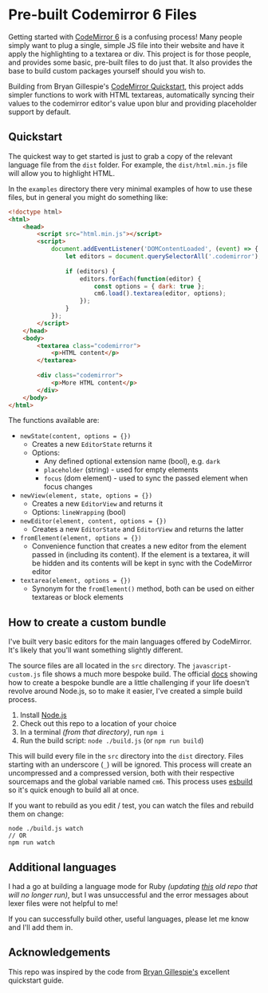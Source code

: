 # Pre-built Codemirror 6 Files

Getting started with [CodeMirror 6](https://codemirror.net/) is a confusing process! Many people simply want to plug a single, simple JS file into their website and have it apply the highlighting to a textarea or div. This project is for those people, and provides some basic, pre-built files to do just that. It also provides the base to build custom packages yourself should you wish to.

Building from Bryan Gillespie's [CodeMirror Quickstart](https://github.com/RPGillespie6/codemirror-quickstart), this project adds simpler functions to work with HTML textareas, automatically syncing their values to the codemirror editor's value upon blur and providing placeholder support by default.

## Quickstart

The quickest way to get started is just to grab a copy of the relevant language file from the `dist` folder. For example, the `dist/html.min.js` file will allow you to highlight HTML.

In the `examples` directory there very minimal examples of how to use these files, but in general you might do something like:

```html
<!doctype html>
<html>
	<head>
		<script src="html.min.js"></script>
		<script>
			document.addEventListener('DOMContentLoaded', (event) => {
				let editors = document.querySelectorAll('.codemirror');
		
				if (editors) {
					editors.forEach(function(editor) {
						const options = { dark: true };
						cm6.load().textarea(editor, options);
					});
				}
			});
		</script>
	</head>
	<body>
		<textarea class="codemirror">
			<p>HTML content</p>
		</textarea>
		
		<div class="codemirror">
			<p>More HTML content</p>
		</div>
	</body>
</html>
```

The functions available are:

 - `newState(content, options = {})`
   - Creates a new `EditorState` returns it
   - Options: 
     - Any defined optional extension name (bool), e.g. `dark`
     - `placeholder` (string) - used for empty elements
     - `focus` (dom element) - used to sync the passed element when focus changes
 - `newView(element, state, options = {})`
   - Creates a new `EditorView` and returns it
   - Options: `lineWrapping` (bool)
 - `newEditor(element, content, options = {})`
   - Creates a new `EditorState` and `EditorView` and returns the latter
 - `fromElement(element, options = {})`
   - Convenience function that creates a new editor from the element passed in (including its content). If the element is a textarea, it will be hidden and its contents will be kept in sync with the CodeMirror editor
 - `textarea(element, options = {})`
   - Synonym for the `fromElement()` method, both can be used on either textareas or block elements

## How to create a custom bundle

I've built very basic editors for the main languages offered by CodeMirror. It's likely that you'll want something slightly different. 

The source files are all located in the `src` directory. The `javascript-custom.js` file shows a much more bespoke build. The official [docs](https://codemirror.net/examples/bundle/) showing how to create a bespoke bundle are a little challenging if your life doesn't revolve around Node.js, so to make it easier, I've created a simple build process.

1. Install [Node.js](https://nodejs.org/en/download)
2. Check out this repo to a location of your choice
3. In a terminal *(from that directory)*, run `npm i`
4. Run the build script: `node ./build.js` (or `npm run build`)

This will build every file in the `src` directory into the `dist` directory. Files starting with an underscore (`_`) will be ignored. This process will create an uncompressed and a compressed version, both with their respective sourcemaps and the global variable named `cm6`. This process uses [esbuild](https://esbuild.github.io/) so it's quick enough to build all at once.

If you want to rebuild as you edit / test, you can watch the files and rebuild them on change:

```
node ./build.js watch
// OR
npm run watch
```

## Additional languages

I had a go at building a language mode for Ruby *(updating [this](https://github.com/sgtcoolguy/codemirror-lang-ruby) old repo that will no longer run)*, but I was unsuccessful and the error messages about lexer files were not helpful to me!

If you can successfully build other, useful languages, please let me know and I'll add them in.

## Acknowledgements

This repo was inspired by the code from [Bryan Gillespie's](https://github.com/RPGillespie6/codemirror-quickstart) excellent quickstart guide. 